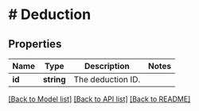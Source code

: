 # # Deduction

## Properties

Name | Type | Description | Notes
------------ | ------------- | ------------- | -------------
**id** | **string** | The deduction ID. |

[[Back to Model list]](../../README.md#models) [[Back to API list]](../../README.md#endpoints) [[Back to README]](../../README.md)
